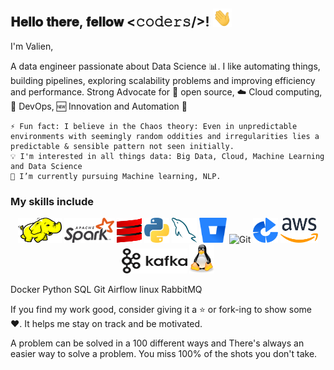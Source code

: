 <h2> 𝐇𝐞𝐥𝐥𝐨 𝐭𝐡𝐞𝐫𝐞, 𝐟𝐞𝐥𝐥𝐨𝐰 <𝚌𝚘𝚍𝚎𝚛𝚜/>! <img src="https://raw.githubusercontent.com/ABSphreak/ABSphreak/master/gifs/Hi.gif" width="30px"></h2> I'm Valien,

A data engineer passionate about Data Science 📊. I like automating things, building pipelines, exploring scalability problems and improving efficiency and performance. Strong Advocate for 📜 open source, ☁️ Cloud computing, 🚀 DevOps, 🆕 Innovation and Automation 🤖

    ⚡ Fun fact: I believe in the Chaos theory: Even in unpredictable environments with seemingly random oddities and irregularities lies a predictable & sensible pattern not seen initially.
    💡 I'm interested in all things data: Big Data, Cloud, Machine Learning and Data Science
    🌱 I’m currently pursuing Machine learning, NLP.


### My skills include

<p align="center">
	<img title="Hadoop" alt="Hadoop" src="https://raw.githubusercontent.com/rvalien/rvalien/master/assets/hadoop.svg" width="70" height="40" />
	<img title="Spark" alt="Spark" src="https://raw.githubusercontent.com/rvalien/rvalien/master/assets/apache_spark.svg" width="80" height="40" />
	<img title="Scala" alt="Scala" src="https://raw.githubusercontent.com/rvalien/rvalien/master/assets/scala.svg" width="40" height="40" />
	<img title="Python" alt="Python" src="https://raw.githubusercontent.com/rvalien/rvalien/master/assets/python.svg" width="40" height="40" />
	<img title="MySQL" alt="MySQL" src="https://raw.githubusercontent.com/rvalien/rvalien/master/assets/mysql.svg" width="40" height="40" />
	<img title="Bitbucket" alt="Bitbucket" src="https://raw.githubusercontent.com/rvalien/rvalien/master/assets/bitbucket.svg" height="40" />
	<img title="Git" alt="Git" src="https://raw.githubusercontent.com/rvalien/rvalien/assets/git.svg" width="70" height="40" />
	<img title="Bamboo" alt="Bamboo" src="https://raw.githubusercontent.com/rvalien/rvalien/master/assets/bamboo.svg" width="40" height="40" />	
	<img title="AWS" alt="AWS" src="https://raw.githubusercontent.com/rvalien/rvalien/master/assets/aws.svg" width="60" height="40" />
	<img title="Kafka" alt="Kafka" src="https://raw.githubusercontent.com/rvalien/rvalien/master/assets/kafka.svg" width="105" height="40" />
	<img title="linux" alt="linux" src="https://raw.githubusercontent.com/rvalien/rvalien/master/assets/linux-tux.svg" width="40" />
</p>
Docker Python SQL Git Airflow linux RabbitMQ


If you find my work good, consider giving it a ⭐ or fork-ing to show some ❤️. It helps me stay on track and be motivated.

A problem can be solved in a 100 different ways and There's always an easier way to solve a problem.
You miss 100% of the shots you don't take.
